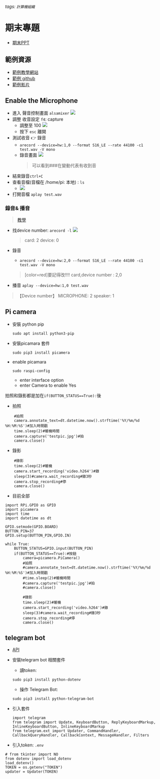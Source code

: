 ###### tags: `計算機組織`
# 期末專題
- [期末PPT](https://docs.google.com/presentation/d/1Um9bDFIl3elsNQSZhFx5m80lhi1oShYgHDFMpHMJ0q8/edit?usp=sharing) 
## 範例資源
- [範例教學網站](https://www.hackster.io/hackershack/smart-doorbell-video-intercom-system-e5aa61)
- [範例 github](https://github.com/HackerShackOfficial/Smart-Doorbell)
- [範例影片](https://www.youtube.com/watch?v=NteJ33ETxmA&ab_channel=DroneBotWorkshop)
## Enable the Microphone
- 進入 聲音控制畫面 `alsamixer` 
    ![](https://i.imgur.com/yTRnVDy.png)
- 調整 收音設定 `f4`: capture 
    - 調整至 100
    ![](https://i.imgur.com/RTsTWpH.png)
    - 按下 `esc` 離開
- 測試收音 :point_right: 錄音
    - `arecord --device=hw:1,0 --format S16_LE --rate 44100 -c1 test.wav -V mono`
    - 錄音畫面
    ![](https://i.imgur.com/5TOxNma.gif)
        > 可以看到###在變動代表有收到音
- 結束錄音`ctrl+C`
- 查看音檔(音檔在 /home/pi: 本地) : `ls` 
    - ![](https://i.imgur.com/mJLFu4G.png)
- 打開音檔 `aplay test.wav`

### 錄音& 播音
> [教學](http://shyuanliang.blogspot.com/2012/08/aplay-arecord-amixer.html)
- 找device number:
    `arecord -l`
    ![](https://i.imgur.com/CKuzSC7.png)
    > card: 2
    > device: 0

- 錄音
    - `arecord --device=hw:2,0 --format S16_LE --rate 44100 -c1 test.wav -V mono`
    > [color=red]要記得改!!!! card,device number : 2,0
- 播音
    `aplay --device=hw:1,0 test.wav`


>【Device number】
> MICROPHONE: 2
> speaker: 1
## Pi camera
- 安裝 python pip
    ```python=
    sudo apt install python3-pip
    ```
- 安裝picamara 套件
    ```python=
    sudo pip3 install picamera
    ```
- enable picamara
    ```python=
    sudo raspi-config
    ```
    * enter interface option
    * enter Camera to enable Yes


拍照和錄影都是加在`if(BUTTON_STATUS==True):`後
- 拍照
```python=
    #拍照
    camera.annotate_text=dt.datetime.now().strftime('%Y/%m/%d %H:%M:%S')#加入時間戳
    time.sleep(2)#暖機時間
    camera.capture('testpic.jpg')#拍
    camera.close()
```
- 錄影
```python=
    #錄影
    time.sleep(2)#暖機
    camera.start_recording('video.h264')#錄
    sleep(3)#camera.wait_recording#錄3秒
    camera.stop_recording#停
    camera.close()
```
- 目前全部
```python=
import RPi.GPIO as GPIO
import picamera
import time
import datetime as dt

GPIO.setmode(GPIO.BOARD)
BUTTON_PIN=37
GPIO.setup(BUTTON_PIN,GPIO.IN)

while True:
    BUTTON_STATUS=GPIO.input(BUTTON_PIN)
    if(BUTTON_STATUS==True):#按鈕
        camera=picamera.PiCamera()
        #拍照
        #camera.annotate_text=dt.datetime.now().strftime('%Y/%m/%d %H:%M:%S')#加入時間戳
        #time.sleep(2)#暖機時間
        #camera.capture('testpic.jpg')#拍
        #camera.close()
        
        #錄影
        time.sleep(2)#暖機
        camera.start_recording('video.h264')#錄
        sleep(3)#camera.wait_recording#錄3秒
        camera.stop_recording#停
        camera.close()

```
## telegram bot 

- [API](https://docs.python-telegram-bot.org/en/stable/telegram.message.html)

- 安裝telegram bot 相關套件
    -  讀token: 
    ```python=
    sudo pip3 install python-dotenv
    ```
    -  操作 Telegram Bot: 
    ```python=
    sudo pip3 install python-telegram-bot
    ```
- 引入套件
    ```python=
    import telegram
    from telegram import Update, KeyboardButton, ReplyKeyboardMarkup, InlineKeyboardButton, InlineKeyboardMarkup
    from telegram.ext import Updater, CommandHandler, CallbackQueryHandler, CallbackContext, MessageHandler, Filters
    ```
- 引入token:  `.env`
```python=
# from tkinter import NO
from dotenv import load_dotenv
load_dotenv()
TOKEN = os.getenv("TOKEN")
updater = Updater(TOKEN)
```

